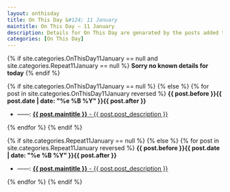 ```yaml
---
layout: onthisday
title: On This Day &#124; 11 January
maintitle: On This Day — 11 January
description: Details for On This Day are genarated by the posts added to the website so the content is subject to changes/updates over time.
categories: [On This Day]
---
```


{% if site.categories.OnThisDay11January == null and site.categories.Repeat11January == null %}
<strong>Sorry no known details for today</strong>
{% endif %}

{% if site.categories.OnThisDay11January == null %}
{% else %}
{% for post in site.categories.OnThisDay11January reversed %}
<strong>{{ post.before }}{{ post.date | date: "%e %B %Y" }}{{ post.after }}</strong>
<ul>
<li> ——: <a href="{{ post.url }}"><strong>{{ post.maintitle }}</strong> - {{ post.post_description }}</a></li>
</ul>
{% endfor %}
{% endif %}

{% if site.categories.Repeat11January == null %}
{% else %}
{% for post in site.categories.Repeat11January reversed %}
<strong>{{ post.before }}{{ post.date | date: "%e %B %Y" }}{{ post.after }}</strong>
<ul>
<li> ——: <a href="{{ post.url }}"><strong>{{ post.maintitle }}</strong> - {{ post.post_description }}</a></li>
</ul>
{% endfor %}
{% endif %}
